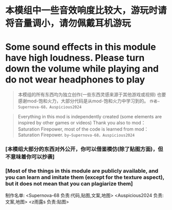 # 本模组中一些音效响度比较大，游玩时请将音量调小，请勿佩戴耳机游玩

# Some sound effects in this module have high loudness. Please turn down the volume while playing and do not wear headphones to play

>本模组的所有东西均为独立创作(一些东西灵感来源于其他游戏或视频)
也要感谢mod-饱和火力，大部分代码是从mod-饱和火力中学习到的。
`作者—Supernova-68，Auspicious2024`

>Everything in this mod is independently created (some elements are inspired by other games or videos)
Thank you also to mod：Saturation Firepower, most of the code is learned from mod：Saturation Firepower.
`by—Supernova-68，Auspicious2024`

### [本模组大部分的东西对外公开，你可以借鉴模仿(除了贴图方面)，但不意味着你可以抄袭]

### [Most of the things in this module are publicly available, and you can learn and imitate them (except for the texture aspect), but it does not mean that you can plagiarize them]



制作名单:
<Supernova-68 负责:代码,贴图,文案,地图>
<Auspicious2024 负责:文案,地图>
<z雨露s 负责:贴图>
